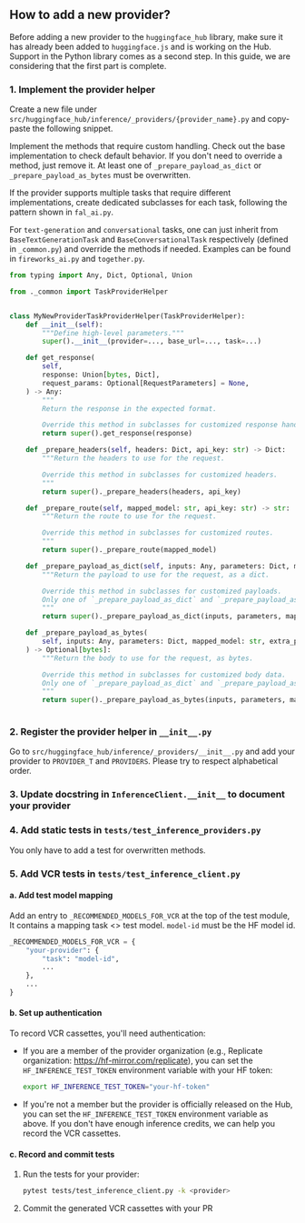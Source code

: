 ## How to add a new provider?

Before adding a new provider to the `huggingface_hub` library, make sure it has already been added to `huggingface.js` and is working on the Hub. Support in the Python library comes as a second step. In this guide, we are considering that the first part is complete. 

### 1. Implement the provider helper 

Create a new file under `src/huggingface_hub/inference/_providers/{provider_name}.py` and copy-paste the following snippet.

Implement the methods that require custom handling. Check out the base implementation to check default behavior. If you don't need to override a method, just remove it. At least one of `_prepare_payload_as_dict` or `_prepare_payload_as_bytes` must be overwritten.

If the provider supports multiple tasks that require different implementations, create dedicated subclasses for each task, following the pattern shown in `fal_ai.py`.

For `text-generation` and `conversational` tasks, one can just inherit from `BaseTextGenerationTask` and `BaseConversationalTask` respectively (defined in `_common.py`) and override the methods if needed. Examples can be found in `fireworks_ai.py` and `together.py`.

```py
from typing import Any, Dict, Optional, Union

from ._common import TaskProviderHelper


class MyNewProviderTaskProviderHelper(TaskProviderHelper):
    def __init__(self):
        """Define high-level parameters."""
        super().__init__(provider=..., base_url=..., task=...)

    def get_response(
        self,
        response: Union[bytes, Dict],
        request_params: Optional[RequestParameters] = None,
    ) -> Any:
        """
        Return the response in the expected format.

        Override this method in subclasses for customized response handling."""
        return super().get_response(response)

    def _prepare_headers(self, headers: Dict, api_key: str) -> Dict:
        """Return the headers to use for the request.

        Override this method in subclasses for customized headers.
        """
        return super()._prepare_headers(headers, api_key)

    def _prepare_route(self, mapped_model: str, api_key: str) -> str:
        """Return the route to use for the request.

        Override this method in subclasses for customized routes.
        """
        return super()._prepare_route(mapped_model)

    def _prepare_payload_as_dict(self, inputs: Any, parameters: Dict, mapped_model: str) -> Optional[Dict]:
        """Return the payload to use for the request, as a dict.

        Override this method in subclasses for customized payloads.
        Only one of `_prepare_payload_as_dict` and `_prepare_payload_as_bytes` should return a value.
        """
        return super()._prepare_payload_as_dict(inputs, parameters, mapped_model)

    def _prepare_payload_as_bytes(
        self, inputs: Any, parameters: Dict, mapped_model: str, extra_payload: Optional[Dict]
    ) -> Optional[bytes]:
        """Return the body to use for the request, as bytes.

        Override this method in subclasses for customized body data.
        Only one of `_prepare_payload_as_dict` and `_prepare_payload_as_bytes` should return a value.
        """
        return super()._prepare_payload_as_bytes(inputs, parameters, mapped_model, extra_payload)
    
```

### 2. Register the provider helper in `__init__.py`

Go to `src/huggingface_hub/inference/_providers/__init__.py` and add your provider  to `PROVIDER_T` and `PROVIDERS`.
Please try to respect alphabetical order.

### 3. Update docstring in `InferenceClient.__init__` to document your provider

### 4. Add static tests in `tests/test_inference_providers.py`

You only have to add a test for overwritten methods.

### 5. Add VCR tests in `tests/test_inference_client.py`

#### a. Add test model mapping
Add an entry to `_RECOMMENDED_MODELS_FOR_VCR` at the top of the test module, It contains a mapping task <> test model. `model-id` must be the HF model id.
```python
_RECOMMENDED_MODELS_FOR_VCR = {
    "your-provider": {
        "task": "model-id",
        ...
    },
    ...
}
```
#### b. Set up authentication
To record VCR cassettes, you'll need authentication:

- If you are a member of the provider organization (e.g., Replicate organization: https://hf-mirror.com/replicate), you can set the `HF_INFERENCE_TEST_TOKEN` environment variable with your HF token:
   ```bash
   export HF_INFERENCE_TEST_TOKEN="your-hf-token"
   ```

- If you're not a member but the provider is officially released on the Hub, you can set the `HF_INFERENCE_TEST_TOKEN` environment variable as above. If you don't have enough inference credits, we can help you record the VCR cassettes.

#### c. Record and commit tests

1. Run the tests for your provider:
   ```bash
   pytest tests/test_inference_client.py -k <provider>
   ```
2. Commit the generated VCR cassettes with your PR
